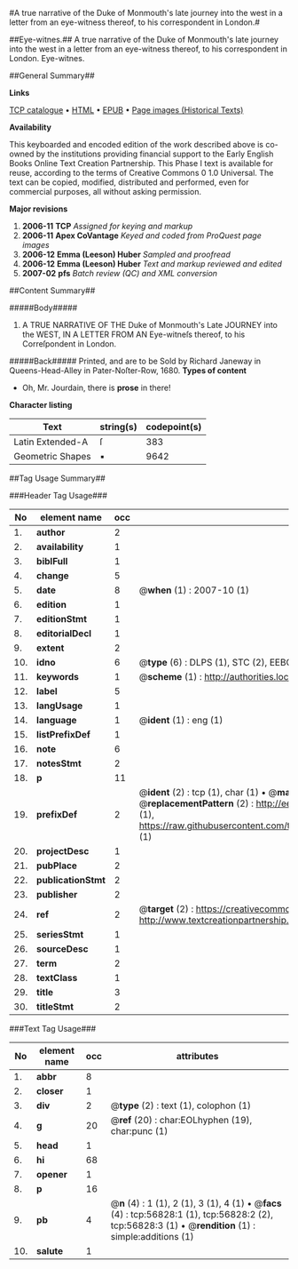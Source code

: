 #A true narrative of the Duke of Monmouth's late journey into the west in a letter from an eye-witness thereof, to his correspondent in London.#

##Eye-witnes.##
A true narrative of the Duke of Monmouth's late journey into the west in a letter from an eye-witness thereof, to his correspondent in London.
Eye-witnes.

##General Summary##

**Links**

[TCP catalogue](http://www.ota.ox.ac.uk/tcp/)  • 
[HTML](http://tei.it.ox.ac.uk/tcp/Texts-HTML/free/A63/A63570.html)  • 
[EPUB](http://tei.it.ox.ac.uk/tcp/Texts-EPUB/free/A63/A63570.epub) • 
[Page images (Historical Texts)](https://data.historicaltexts.jisc.ac.uk/view?pubId=eebo-12242523e&pageId=eebo-12242523e-56828-1)

**Availability**

This keyboarded and encoded edition of the
	       work described above is co-owned by the institutions
	       providing financial support to the Early English Books
	       Online Text Creation Partnership. This Phase I text is
	       available for reuse, according to the terms of Creative
	       Commons 0 1.0 Universal. The text can be copied,
	       modified, distributed and performed, even for
	       commercial purposes, all without asking permission.

**Major revisions**

1. __2006-11__ __TCP__ *Assigned for keying and markup*
1. __2006-11__ __Apex CoVantage__ *Keyed and coded from ProQuest page images*
1. __2006-12__ __Emma (Leeson) Huber__ *Sampled and proofread*
1. __2006-12__ __Emma (Leeson) Huber__ *Text and markup reviewed and edited*
1. __2007-02__ __pfs__ *Batch review (QC) and XML conversion*

##Content Summary##

#####Body#####

1. A TRUE NARRATIVE OF THE Duke of Monmouth's Late JOURNEY into the WEST, IN A LETTER FROM AN Eye-witneſs thereof, to his Correſpondent in London.

#####Back#####
Printed, and are to be Sold by Richard Janeway in Queens-Head-Alley in Pater-Noſter-Row, 1680.
**Types of content**

  * Oh, Mr. Jourdain, there is **prose** in there!

**Character listing**


|Text|string(s)|codepoint(s)|
|---|---|---|
|Latin Extended-A|ſ|383|
|Geometric Shapes|▪|9642|

##Tag Usage Summary##

###Header Tag Usage###

|No|element name|occ|attributes|
|---|---|---|---|
|1.|__author__|2||
|2.|__availability__|1||
|3.|__biblFull__|1||
|4.|__change__|5||
|5.|__date__|8| @__when__ (1) : 2007-10 (1)|
|6.|__edition__|1||
|7.|__editionStmt__|1||
|8.|__editorialDecl__|1||
|9.|__extent__|2||
|10.|__idno__|6| @__type__ (6) : DLPS (1), STC (2), EEBO-CITATION (1), OCLC (1), VID (1)|
|11.|__keywords__|1| @__scheme__ (1) : http://authorities.loc.gov/ (1)|
|12.|__label__|5||
|13.|__langUsage__|1||
|14.|__language__|1| @__ident__ (1) : eng (1)|
|15.|__listPrefixDef__|1||
|16.|__note__|6||
|17.|__notesStmt__|2||
|18.|__p__|11||
|19.|__prefixDef__|2| @__ident__ (2) : tcp (1), char (1)  •  @__matchPattern__ (2) : ([0-9\-]+):([0-9IVX]+) (1), (.+) (1)  •  @__replacementPattern__ (2) : http://eebo.chadwyck.com/downloadtiff?vid=$1&page=$2 (1), https://raw.githubusercontent.com/textcreationpartnership/Texts/master/tcpchars.xml#$1 (1)|
|20.|__projectDesc__|1||
|21.|__pubPlace__|2||
|22.|__publicationStmt__|2||
|23.|__publisher__|2||
|24.|__ref__|2| @__target__ (2) : https://creativecommons.org/publicdomain/zero/1.0/ (1), http://www.textcreationpartnership.org/docs/. (1)|
|25.|__seriesStmt__|1||
|26.|__sourceDesc__|1||
|27.|__term__|2||
|28.|__textClass__|1||
|29.|__title__|3||
|30.|__titleStmt__|2||


###Text Tag Usage###

|No|element name|occ|attributes|
|---|---|---|---|
|1.|__abbr__|8||
|2.|__closer__|1||
|3.|__div__|2| @__type__ (2) : text (1), colophon (1)|
|4.|__g__|20| @__ref__ (20) : char:EOLhyphen (19), char:punc (1)|
|5.|__head__|1||
|6.|__hi__|68||
|7.|__opener__|1||
|8.|__p__|16||
|9.|__pb__|4| @__n__ (4) : 1 (1), 2 (1), 3 (1), 4 (1)  •  @__facs__ (4) : tcp:56828:1 (1), tcp:56828:2 (2), tcp:56828:3 (1)  •  @__rendition__ (1) : simple:additions (1)|
|10.|__salute__|1||
